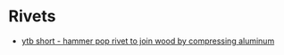 # Rivets

- [ytb short - hammer pop rivet to join wood by compressing aluminum](https://www.youtube.com/shorts/xgHLOC0JegQ)